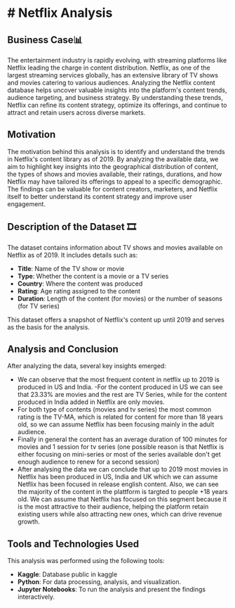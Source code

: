 # # Netflix Analysis

## Business Case📊

The entertainment industry is rapidly evolving, with streaming platforms like Netflix leading the charge in content distribution. Netflix, as one of the largest streaming services globally, has an extensive library of TV shows and movies catering to various audiences. Analyzing the Netflix content database helps uncover valuable insights into the platform's content trends, audience targeting, and business strategy. By understanding these trends, Netflix can refine its content strategy, optimize its offerings, and continue to attract and retain users across diverse markets.

## Motivation

The motivation behind this analysis is to identify and understand the trends in Netflix's content library as of 2019. By analyzing the available data, we aim to highlight key insights into the geographical distribution of content, the types of shows and movies available, their ratings, durations, and how Netflix may have tailored its offerings to appeal to a specific demographic. The findings can be valuable for content creators, marketers, and Netflix itself to better understand its content strategy and improve user engagement.

## Description of the Dataset 🎞️

The dataset contains information about TV shows and movies available on Netflix as of 2019. It includes details such as:
- **Title**: Name of the TV show or movie
- **Type**: Whether the content is a movie or a TV series
- **Country**: Where the content was produced
- **Rating**: Age rating assigned to the content
- **Duration**: Length of the content (for movies) or the number of seasons (for TV series)

This dataset offers a snapshot of Netflix's content up until 2019 and serves as the basis for the analysis.

## Analysis and Conclusion

After analyzing the data, several key insights emerged:

- We can observe that the most frequent content in netflix up to 2019 is produced in US and India.
-For the content produced in US we can see that 23.33% are movies and the rest are TV Series, while for the content produced in India added in Netflix are only movies.
- For both type of contents (movies and tv series) the most common rating is the TV-MA, which is related for content for more than 18 years old, so we can assume Netflix has been focusing mainly in the adult audience.
- Finally in general the content has an average duration of 100 minutes for movies and 1 session for tv series (one possible reason is that Netflix is either focusing on mini-series or most of the series available don't get enough audience to renew for a second session)
- After analysing the data we can conclude that up to 2019 most movies in Netflix has been produced in US, India and UK which we can assume Netflix has been focused in release english content. Also, we can see the majority of the content in the plattform is targted to people +18 years old. We can assume that Netflix has focused on this segment because it is the most attractive to their audience, helping the platform retain existing users while also attracting new ones, which can drive revenue growth.

## Tools and Technologies Used

This analysis was performed using the following tools:
- **Kaggle**: Database public in kaggle
- **Python**: For data processing, analysis, and visualization.
- **Jupyter Notebooks**: To run the analysis and present the findings interactively.




